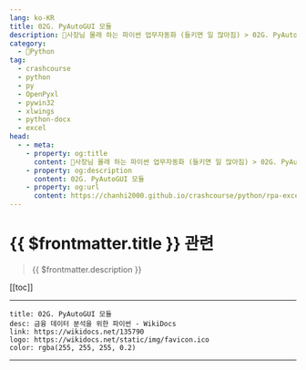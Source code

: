 ```yaml
---
lang: ko-KR
title: 02G. PyAutoGUI 모듈 
description: 🐍사장님 몰래 하는 파이썬 업무자동화 (들키면 일 많아짐) > 02G. PyAutoGUI 모듈 
category:
  - 🐍Python
tag: 
  - crashcourse
  - python
  - py
  - OpenPyxl
  - pywin32
  - xlwings
  - python-docx
  - excel
head:
  - - meta:
    - property: og:title
      content: 🐍사장님 몰래 하는 파이썬 업무자동화 (들키면 일 많아짐) > 02G. PyAutoGUI 모듈 
    - property: og:description
      content: 02G. PyAutoGUI 모듈 
    - property: og:url
      content: https://chanhi2000.github.io/crashcourse/python/rpa-excel/02g.html
---
```


# {{ $frontmatter.title }} 관련

> {{ $frontmatter.description }}

[[toc]]

---

```component VPCard
title: 02G. PyAutoGUI 모듈
desc: 금융 데이터 분석을 위한 파이썬 - WikiDocs
link: https://wikidocs.net/135790
logo: https://wikidocs.net/static/img/favicon.ico
color: rgba(255, 255, 255, 0.2)
```

---

<TagLinks />